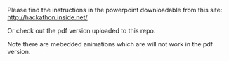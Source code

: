 Please find the instructions in the powerpoint downloadable from this site:
http://hackathon.inside.net/

Or check out the pdf version uploaded to this repo.
 
Note there are mebedded animations which are will not work in the pdf version.
